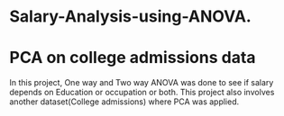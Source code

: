 # Salary-Analysis-using-ANOVA. 
# PCA on college admissions data
In this project, One way and Two way ANOVA was done to see if salary depends on Education or occupation or both. This project also involves another dataset(College admissions) where PCA was applied.
